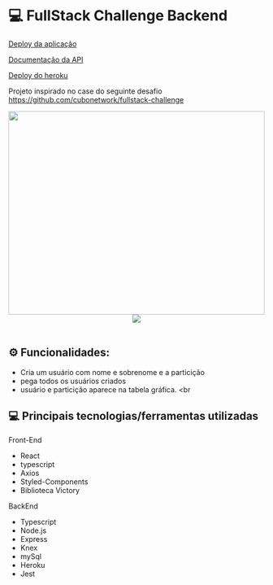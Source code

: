 
<h1 id="top"> 💻 FullStack Challenge Backend </h1>




[Deploy da aplicação](https://faded-covear.surge.sh/)

[Documentação da API](https://documenter.getpostman.com/view/20354123/UzXVrt1d)

[Deploy do heroku](https://cubos-back.herokuapp.com/)

Projeto inspirado no case do seguinte desafio 
https://github.com/cubonetwork/fullstack-challenge

<div align="center">
   <img src="https://github.com/cubonetwork/fullstack-challenge/blob/master/layout-onepage.png" width="100%" height="400" />
</div>

<div align="center">
   <img src="https://user-images.githubusercontent.com/61365431/181772810-4d452810-7480-4f60-9706-f52b877a2581.png")
 />
</div>

<br>

## ⚙️ Funcionalidades:
  - Cria um usuário com nome e sobrenome e a particição 
  - pega todos os usuários criados
  - usuário e particição aparece na tabela gráfica.
<br



## 💻 Principais tecnologias/ferramentas utilizadas

Front-End
- React
- typescript
- Axios
- Styled-Components
-  Biblioteca Victory

BackEnd
- Typescript
- Node.js
- Express
- Knex
- mySql
- Heroku
- Jest
 

<br>


